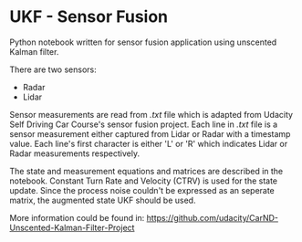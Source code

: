 # UKF - Sensor Fusion

Python notebook written for sensor fusion application using unscented Kalman filter. 

There are two sensors:
  - Radar
  - Lidar

Sensor measurements are read from *.txt* file which is adapted from Udacity Self Driving Car Course's sensor fusion project. Each line in *.txt* file is a sensor measurement either captured from Lidar or Radar with a timestamp value. Each line's first character is either 'L' or 'R' which indicates Lidar or Radar measurements respectively. 

The state and measurement equations and matrices are described in the notebook. Constant Turn Rate and Velocity (CTRV) is used for the state update. Since the process noise couldn't be expressed as an seperate matrix, the augmented state UKF should be used. 

More information could be found in:
https://github.com/udacity/CarND-Unscented-Kalman-Filter-Project


